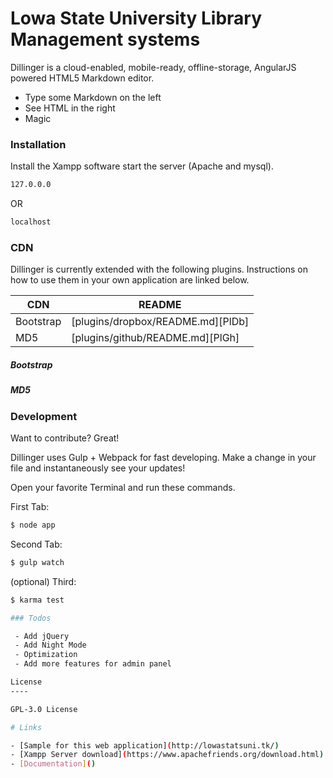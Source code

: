 # Lowa State University Library Management systems

Dillinger is a cloud-enabled, mobile-ready, offline-storage, AngularJS powered HTML5 Markdown editor.

  - Type some Markdown on the left
  - See HTML in the right
  - Magic

### Installation

Install the Xampp software start the server (Apache and mysql).

```sh
127.0.0.0
```
OR
```sh
localhost
```

### CDN

Dillinger is currently extended with the following plugins. Instructions on how to use them in your own application are linked below.

| CDN | README |
| ------ | ------ |
| Bootstrap | [plugins/dropbox/README.md][PlDb] |
| MD5 | [plugins/github/README.md][PlGh] |

##### Bootstrap

##### MD5

### Development

Want to contribute? Great!

Dillinger uses Gulp + Webpack for fast developing.
Make a change in your file and instantaneously see your updates!

Open your favorite Terminal and run these commands.

First Tab:
```sh
$ node app
```

Second Tab:
```sh
$ gulp watch
```

(optional) Third:
```sh
$ karma test

### Todos

 - Add jQuery
 - Add Night Mode
 - Optimization
 - Add more features for admin panel

License
----

GPL-3.0 License

# Links

- [Sample for this web application](http://lowastatsuni.tk/)
- [Xampp Server download](https://www.apachefriends.org/download.html)
- [Documentation]()
